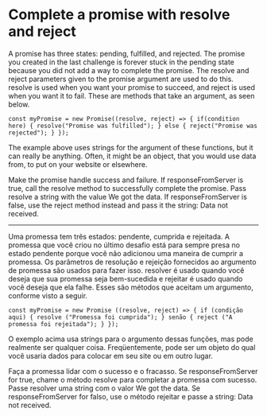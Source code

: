 # Complete a promise with resolve and reject

A promise has three states: pending, fulfilled, and rejected. The promise you created in the last challenge is forever stuck in the pending state because you did not add a way to complete the promise. The resolve and reject parameters given to the promise argument are used to do this. resolve is used when you want your promise to succeed, and reject is used when you want it to fail. These are methods that take an argument, as seen below.

`const myPromise = new Promise((resolve, reject) => {
  if(condition here) {
    resolve("Promise was fulfilled");
  } else {
    reject("Promise was rejected");
  }
});`

The example above uses strings for the argument of these functions, but it can really be anything. Often, it might be an object, that you would use data from, to put on your website or elsewhere.

Make the promise handle success and failure. If responseFromServer is true, call the resolve method to successfully complete the promise. Pass resolve a string with the value We got the data. If responseFromServer is false, use the reject method instead and pass it the string: Data not received.

---

Uma promessa tem três estados: pendente, cumprida e rejeitada. A promessa que você criou no último desafio está para sempre presa no estado pendente porque você não adicionou uma maneira de cumprir a promessa. Os parâmetros de resolução e rejeição fornecidos ao argumento de promessa são usados ​​para fazer isso. resolver é usado quando você deseja que sua promessa seja bem-sucedida e rejeitar é usado quando você deseja que ela falhe. Esses são métodos que aceitam um argumento, conforme visto a seguir.

`const myPromise = new Promise ((resolve, reject) => {
  if (condição aqui) {
    resolve ("Promessa foi cumprida");
  } senão {
    reject ("A promessa foi rejeitada");
  }
}); `

O exemplo acima usa strings para o argumento dessas funções, mas pode realmente ser qualquer coisa. Freqüentemente, pode ser um objeto do qual você usaria dados para colocar em seu site ou em outro lugar.

Faça a promessa lidar com o sucesso e o fracasso. Se responseFromServer for true, chame o método resolve para completar a promessa com sucesso. Passe resolver uma string com o valor We got the data. Se responseFromServer for falso, use o método rejeitar e passe a string: Data not received.